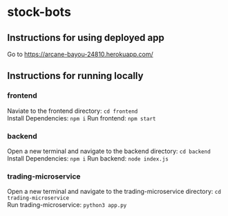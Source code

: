 # stock-bots

## Instructions for using deployed app
Go to https://arcane-bayou-24810.herokuapp.com/

## Instructions for running locally

### frontend
Naviate to the frontend directory: ```cd frontend```   
Install Dependencies: ```npm i``` 
Run frontend: ```npm start```

### backend
Open a new terminal and navigate to the backend directory: ```cd backend```  
Install Dependencies: ```npm i``` 
Run backend: ```node index.js```

### trading-microservice
Open a new terminal and navigate to the trading-microservice directory: ```cd trading-microservice```  
Run trading-microservice: ```python3 app.py```  
